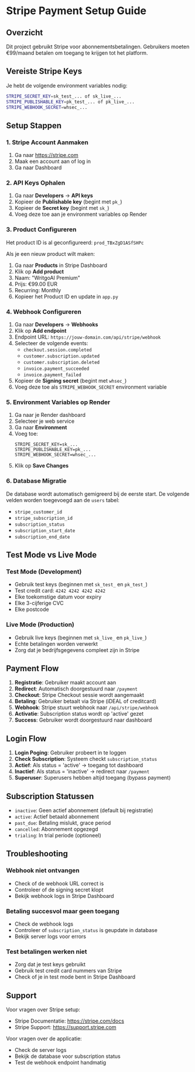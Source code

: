# Stripe Payment Setup Guide

## Overzicht
Dit project gebruikt Stripe voor abonnementsbetalingen. Gebruikers moeten €99/maand betalen om toegang te krijgen tot het platform.

## Vereiste Stripe Keys

Je hebt de volgende environment variables nodig:

```bash
STRIPE_SECRET_KEY=sk_test_... of sk_live_...
STRIPE_PUBLISHABLE_KEY=pk_test_... of pk_live_...
STRIPE_WEBHOOK_SECRET=whsec_...
```

## Setup Stappen

### 1. Stripe Account Aanmaken
1. Ga naar https://stripe.com
2. Maak een account aan of log in
3. Ga naar Dashboard

### 2. API Keys Ophalen
1. Ga naar **Developers** → **API keys**
2. Kopieer de **Publishable key** (begint met `pk_`)
3. Kopieer de **Secret key** (begint met `sk_`)
4. Voeg deze toe aan je environment variables op Render

### 3. Product Configureren
Het product ID is al geconfigureerd: `prod_TBxZgD1ASfSHPc`

Als je een nieuw product wilt maken:
1. Ga naar **Products** in Stripe Dashboard
2. Klik op **Add product**
3. Naam: "WritgoAI Premium"
4. Prijs: €99.00 EUR
5. Recurring: Monthly
6. Kopieer het Product ID en update in `app.py`

### 4. Webhook Configureren
1. Ga naar **Developers** → **Webhooks**
2. Klik op **Add endpoint**
3. Endpoint URL: `https://jouw-domain.com/api/stripe/webhook`
4. Selecteer de volgende events:
   - `checkout.session.completed`
   - `customer.subscription.updated`
   - `customer.subscription.deleted`
   - `invoice.payment_succeeded`
   - `invoice.payment_failed`
5. Kopieer de **Signing secret** (begint met `whsec_`)
6. Voeg deze toe als `STRIPE_WEBHOOK_SECRET` environment variable

### 5. Environment Variables op Render
1. Ga naar je Render dashboard
2. Selecteer je web service
3. Ga naar **Environment**
4. Voeg toe:
   ```
   STRIPE_SECRET_KEY=sk_...
   STRIPE_PUBLISHABLE_KEY=pk_...
   STRIPE_WEBHOOK_SECRET=whsec_...
   ```
5. Klik op **Save Changes**

### 6. Database Migratie
De database wordt automatisch gemigreerd bij de eerste start. De volgende velden worden toegevoegd aan de `users` tabel:
- `stripe_customer_id`
- `stripe_subscription_id`
- `subscription_status`
- `subscription_start_date`
- `subscription_end_date`

## Test Mode vs Live Mode

### Test Mode (Development)
- Gebruik test keys (beginnen met `sk_test_` en `pk_test_`)
- Test credit card: `4242 4242 4242 4242`
- Elke toekomstige datum voor expiry
- Elke 3-cijferige CVC
- Elke postcode

### Live Mode (Production)
- Gebruik live keys (beginnen met `sk_live_` en `pk_live_`)
- Echte betalingen worden verwerkt
- Zorg dat je bedrijfsgegevens compleet zijn in Stripe

## Payment Flow

1. **Registratie**: Gebruiker maakt account aan
2. **Redirect**: Automatisch doorgestuurd naar `/payment`
3. **Checkout**: Stripe Checkout sessie wordt aangemaakt
4. **Betaling**: Gebruiker betaalt via Stripe (iDEAL of creditcard)
5. **Webhook**: Stripe stuurt webhook naar `/api/stripe/webhook`
6. **Activatie**: Subscription status wordt op 'active' gezet
7. **Success**: Gebruiker wordt doorgestuurd naar dashboard

## Login Flow

1. **Login Poging**: Gebruiker probeert in te loggen
2. **Check Subscription**: Systeem checkt `subscription_status`
3. **Actief**: Als status = 'active' → toegang tot dashboard
4. **Inactief**: Als status = 'inactive' → redirect naar `/payment`
5. **Superuser**: Superusers hebben altijd toegang (bypass payment)

## Subscription Statussen

- `inactive`: Geen actief abonnement (default bij registratie)
- `active`: Actief betaald abonnement
- `past_due`: Betaling mislukt, grace period
- `cancelled`: Abonnement opgezegd
- `trialing`: In trial periode (optioneel)

## Troubleshooting

### Webhook niet ontvangen
- Check of de webhook URL correct is
- Controleer of de signing secret klopt
- Bekijk webhook logs in Stripe Dashboard

### Betaling succesvol maar geen toegang
- Check de webhook logs
- Controleer of `subscription_status` is geupdate in database
- Bekijk server logs voor errors

### Test betalingen werken niet
- Zorg dat je test keys gebruikt
- Gebruik test credit card nummers van Stripe
- Check of je in test mode bent in Stripe Dashboard

## Support

Voor vragen over Stripe setup:
- Stripe Documentatie: https://stripe.com/docs
- Stripe Support: https://support.stripe.com

Voor vragen over de applicatie:
- Check de server logs
- Bekijk de database voor subscription status
- Test de webhook endpoint handmatig
